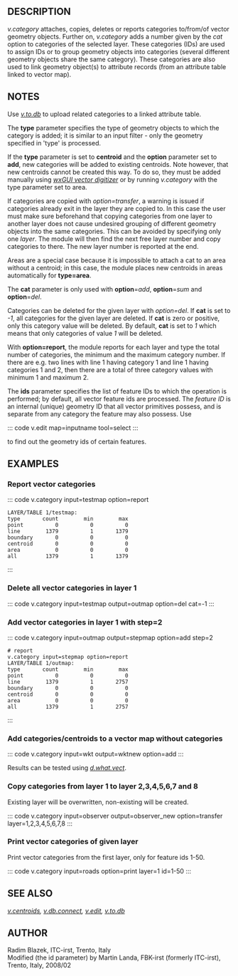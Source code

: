 ## DESCRIPTION

*v.category* attaches, copies, deletes or reports categories to/from/of
vector geometry objects. Further on, *v.category* adds a number given by
the *cat* option to categories of the selected layer. These categories
(IDs) are used to assign IDs or to group geometry objects into
categories (several different geometry objects share the same category).
These categories are also used to link geometry object(s) to attribute
records (from an attribute table linked to vector map).

## NOTES

Use *[v.to.db](v.to.db.html)* to upload related categories to a linked
attribute table.

The **type** parameter specifies the type of geometry objects to which
the category is added; it is similar to an input filter - only the
geometry specified in \'type\' is processed.

If the **type** parameter is set to **centroid** and the **option**
parameter set to **add**, new categories will be added to existing
centroids. Note however, that new centroids cannot be created this way.
To do so, they must be added manually using *[wxGUI vector
digitizer](wxGUI.vdigit.html)* or by running *v.category* with the type
parameter set to area.

If categories are copied with *option=transfer*, a warning is issued if
categories already exit in the layer they are copied to. In this case
the user must make sure beforehand that copying categories from one
layer to another layer does not cause undesired grouping of different
geometry objects into the same categories. This can be avoided by
specifying only one *layer*. The module will then find the next free
layer number and copy categories to there. The new layer number is
reported at the end.

Areas are a special case because it is impossible to attach a cat to an
area without a centroid; in this case, the module places new centroids
in areas automatically for **type=area**.

The **cat** parameter is only used with **option**=*add*,
**option**=*sum* and **option**=*del*.

Categories can be deleted for the given layer with *option=del*. If
**cat** is set to *-1*, all categories for the given layer are deleted.
If **cat** is zero or positive, only this category value will be
deleted. By default, **cat** is set to *1* which means that only
categories of value *1* will be deleted.

With **option=report**, the module reports for each layer and type the
total number of categories, the minimum and the maximum category number.
If there are e.g. two lines with line 1 having category 1 and line 1
having categories 1 and 2, then there are a total of three category
values with minimum 1 and maximum 2.

The **ids** parameter specifies the list of feature IDs to which the
operation is performed; by default, all vector feature ids are
processed. The *feature ID* is an internal (unique) geometry ID that all
vector primitives possess, and is separate from any category the feature
may also possess. Use

::: code
      v.edit map=inputname tool=select
:::

to find out the geometry ids of certain features.

## EXAMPLES

### Report vector categories

::: code
    v.category input=testmap option=report

    LAYER/TABLE 1/testmap:
    type       count        min        max
    point          0          0          0
    line        1379          1       1379
    boundary       0          0          0
    centroid       0          0          0
    area           0          0          0
    all         1379          1       1379
:::

### Delete all vector categories in layer 1

::: code
    v.category input=testmap output=outmap option=del cat=-1
:::

### Add vector categories in layer 1 with step=2

::: code
    v.category input=outmap output=stepmap option=add step=2

    # report
    v.category input=stepmap option=report
    LAYER/TABLE 1/outmap:
    type       count        min        max
    point          0          0          0
    line        1379          1       2757
    boundary       0          0          0
    centroid       0          0          0
    area           0          0          0
    all         1379          1       2757
:::

### Add categories/centroids to a vector map without categories

::: code
    v.category input=wkt output=wktnew option=add
:::

Results can be tested using *[d.what.vect](d.what.vect.html)*.

### Copy categories from layer 1 to layer 2,3,4,5,6,7 and 8

Existing layer will be overwritten, non-existing will be created.

::: code
    v.category input=observer output=observer_new option=transfer layer=1,2,3,4,5,6,7,8
:::

### Print vector categories of given layer

Print vector categories from the first layer, only for feature ids 1-50.

::: code
    v.category input=roads option=print layer=1 id=1-50
:::

## SEE ALSO

*[v.centroids](v.centroids.html), [v.db.connect](v.db.connect.html),
[v.edit](v.edit.html), [v.to.db](v.to.db.html)*

## AUTHOR

Radim Blazek, ITC-irst, Trento, Italy\
Modified (the id parameter) by Martin Landa, FBK-irst (formerly
ITC-irst), Trento, Italy, 2008/02
